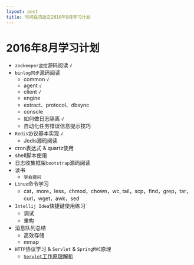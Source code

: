 ```yaml
---
layout: post
title: 时间在流逝之2016年8月学习计划
---
```


# 2016年8月学习计划

* `zookeeper监控`源码阅读 `√`
* `binlog同步`源码阅读
	- common `√`
	- agent `√`
	- client `√`
	- engine
	- extract、protocol、dbsync
	- console
	- 如何做日志隔离 `√`
	- 自动化任务错误信息提示技巧
* `Redis`协议基本实现 `√`
	- Jedis源码阅读
* cron表达式 & quartz使用
* shell脚本使用
* 日志收集框架`bootstrap`源码阅读
* 读书
	- `学会提问`
* `Linux`命令学习
	- cat，more，less，chmod，chown，wc, tail，scp，find，grep，tar，curl，wget，awk，sed
* `Intellij Idea`快捷键使用练习`
	- 调试
	- 重构
* 消息队列总结
	- 高效存储
	- mmap
* `HTTP`协议学习 & `Servlet` & `SpringMVC`原理
	- [`Servlet`工作原理解析](http://www.ibm.com/developerworks/cn/java/j-lo-servlet/index.html)
